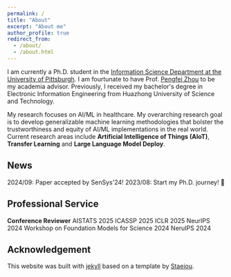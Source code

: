 ```yaml
---
permalink: /
title: "About"
excerpt: "About me"
author_profile: true
redirect_from: 
  - /about/
  - /about.html
---
```


I am currently a Ph.D. student in the [Information Science Department at the University of Pittsburgh](https://www.sci.pitt.edu/). I am fourtunate to have Prof. [Pengfei Zhou](https://zhoupf.github.io/) to be my academia advisor. Previously, I received my bachelor's degree in Electronic Information Engineering from Huazhong University of Science and Technology.

My research focuses on AI/ML in healthcare. My overarching research goal is to develop generalizable machine learning methodologies that bolster the trustworthiness and equity of AI/ML implementations in the real world. Current research areas include **Artificial Intelligence of Things (AIoT)**, **Transfer Learning** and **Large Language Model Deploy**.


News
------
2024/09: Paper accepted by SenSys'24!
2023/08: Start my Ph.D. journey! 👊


Professional Service
------
**Conference Reviewer**
AISTATS 2025
ICASSP 2025
ICLR 2025
NeurIPS 2024 Workshop on Foundation Models for Science 2024
NeruIPS 2024

Acknowledgement
------
This website was built with [jekyll](https://jekyllrb.com/) based on a template by [Staeiou](https://github.com/academicpages/academicpages.github.io/blob/master/_pages/about.md).

